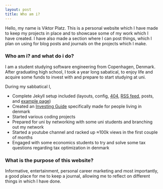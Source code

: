 ```yaml
---
layout: post
title: Who am i?
---
```


Hello, my name is Viktor Platz. This is a personal website which I have made to keep my projects in place and to showcase some of my work which I have created. I have also made a section where I can post things, which I plan on using for blog posts and journals on the projects which I make.

### Who am i? and what do i do?

I am a student studying software engineering from Copenhagen, Denmark. After graduating high school, I took a year long sabatical, to enjoy life and acquire some funds to invest with and prepare to start studying at uni.

During my sabbatical I,
* Complete Jekyll setup included (layouts, config, [404](/404), [RSS feed](/atom.xml), posts, and [example page](/about))
* Created an [Investing Guide](/investingguide/) specifically made for people living in denmark
* Started various coding projects
* Prepared for uni by networking with some uni students and branching out my network
* Started a youtube channel and racked up ≈100k views in the first couple of months
* Engaged with some economics students to try and solve some tax questions regarding tax optimization in denmark

### What is the purpose of this website?

Informative, entertainment, personal career marketing and most importantly, a good place for me to keep a journal, allowing me to reflect on different things in which I have done.